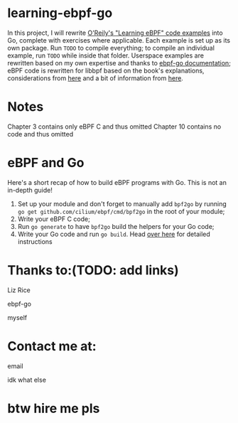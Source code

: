 # learning-ebpf-go
In this project, I will rewrite [O'Reily's "Learning eBPF" code examples](https://github.com/lizrice/learning-ebpf) into Go, complete with exercises where applicable. Each example is set up as its own package. Run `TODO` to compile everything; to compile an individual example, run `TODO` while inside that folder. Userspace examples are rewritten based on my own expertise and thanks to [ebpf-go documentation](https://github.com/cilium/ebpf?tab=readme-ov-file#packages); eBPF code is rewritten for libbpf based on the book's explanations, considerations from [here](https://facebookmicrosites.github.io/bpf/blog/2020/02/20/bcc-to-libbpf-howto-guide.html) and a bit of information from [here](https://github.com/iovisor/bcc/issues/4404).

# Notes
Chapter 3 contains only eBPF C and thus omitted
Chapter 10 contains no code and thus omitted

# eBPF and Go
Here's a short recap of how to build eBPF programs with Go. This is not an in-depth guide!
1. Set up your module and don't forget to manually add `bpf2go` by running `go get github.com/cilium/ebpf/cmd/bpf2go` in the root of your module;
2. Write your eBPF C code;
3. Run `go generate` to have `bpf2go` build the helpers for your Go code;
4. Write your Go code and run `go build`.
Head [over here](https://ebpf-go.dev/guides/getting-started/) for detailed instructions

# Thanks to:(TODO: add links)

Liz Rice

ebpf-go

myself

# Contact me at:

email

idk what else

# btw hire me pls

